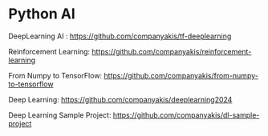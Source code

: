 # Python AI 

DeepLearning AI :
https://github.com/companyakis/tf-deeplearning

Reinforcement Learning:
https://github.com/companyakis/reinforcement-learning

From Numpy to TensorFlow:
https://github.com/companyakis/from-numpy-to-tensorflow

Deep Learning:
https://github.com/companyakis/deeplearning2024

Deep Learning Sample Project:
https://github.com/companyakis/dl-sample-project


